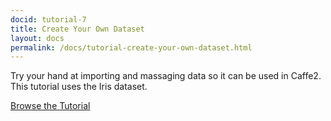 ```yaml
---
docid: tutorial-7
title: Create Your Own Dataset
layout: docs
permalink: /docs/tutorial-create-your-own-dataset.html
---
```


Try your hand at importing and massaging data so it can be used in Caffe2. This tutorial uses the Iris dataset.

[Browse the Tutorial](https://github.com/caffe2/caffe2/blob/master/caffe2/python/tutorials/create_your_own_dataset.ipynb)
